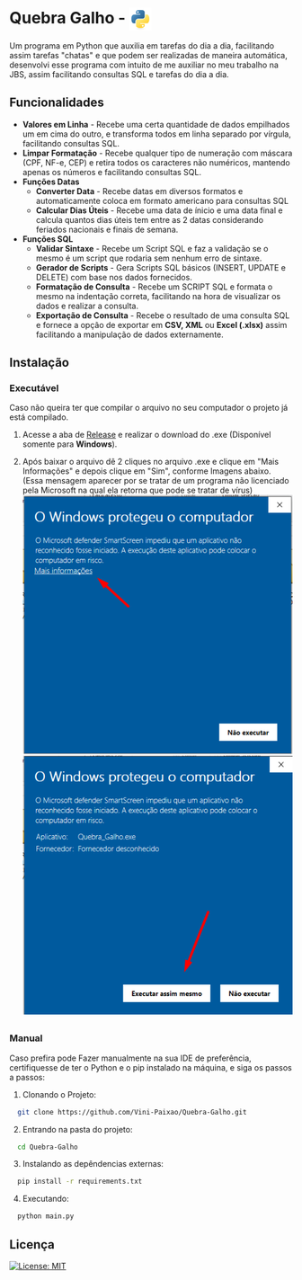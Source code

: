 
# Quebra Galho - <img align="center" alt="Vini-Python" height="40" width="40" src="https://raw.githubusercontent.com/devicons/devicon/master/icons/python/python-original.svg">

Um programa em Python que auxilia em tarefas do dia a dia, facilitando assim tarefas "chatas" e que podem ser realizadas de maneira automática, desenvolvi esse programa com intuito de me auxiliar no meu trabalho na JBS, assim facilitando consultas SQL e tarefas do dia a dia.

## Funcionalidades

- **Valores em Linha** - Recebe uma certa quantidade de dados empilhados um em cima do outro, e transforma todos em linha separado por vírgula, facilitando consultas SQL.
- **Limpar Formatação** - Recebe qualquer tipo de numeração com máscara (CPF, NF-e, CEP) e retira todos os caracteres não numéricos, mantendo apenas os números e facilitando consultas SQL.
- **Funções Datas**
  - **Converter Data** - Recebe datas em diversos formatos e automaticamente coloca em formato americano para consultas SQL
  - **Calcular Dias Úteis** - Recebe uma data de ínicio e uma data final e calcula quantos dias úteis tem entre as 2 datas considerando feriados nacionais e finais de semana.
- **Funções SQL**
  - **Validar Sintaxe** - Recebe um Script SQL e faz a validação se o mesmo é um script que rodaria sem nenhum erro de sintaxe.
  - **Gerador de Scripts** - Gera Scripts SQL básicos (INSERT, UPDATE e DELETE) com base nos dados fornecidos.
  - **Formatação de Consulta** - Recebe um SCRIPT SQL e formata o mesmo na indentação correta, facilitando na hora de visualizar os dados e realizar a consulta.
  - **Exportação de Consulta** - Recebe o resultado de uma consulta SQL e fornece a opção de exportar em **CSV, XML** ou **Excel (.xlsx)** assim facilitando a manipulação de dados externamente.

## Instalação

### Executável

Caso não queira ter que compilar o arquivo no seu computador o projeto já está compilado.

1. Acesse a aba de [Release](https://github.com/Vini-Paixao/Quebra-Galho/releases) e realizar o download do .exe (Disponível somente para **Windows**).

2. Após baixar o arquivo dê 2 cliques no arquivo .exe e clique em "Mais Informações" e depois clique em "Sim", conforme Imagens abaixo. (Essa mensagem aparecer por se tratar de um programa não licenciado pela Microsoft na qual ela retorna que pode se tratar de vírus)
![Mensagem do Windows](image/Print-1.png)
![Mensagem do Windows 2](image/Print-2.png)

##

### Manual

Caso prefira pode Fazer manualmente na sua IDE de preferência, certifiquesse de ter o Python e o pip instalado na máquina, e siga os passos a passos:

1. Clonando o Projeto:

  ```bash
    git clone https://github.com/Vini-Paixao/Quebra-Galho.git
  ```

2. Entrando na pasta do projeto:

  ```bash
    cd Quebra-Galho
  ```

3. Instalando as depêndencias externas:

  ```bash
    pip install -r requirements.txt
  ```

4. Executando:

  ```bash
    python main.py
  ```

## Licença

[![License: MIT](https://img.shields.io/badge/License-MIT-yellow.svg)](https://opensource.org/licenses/MIT)
